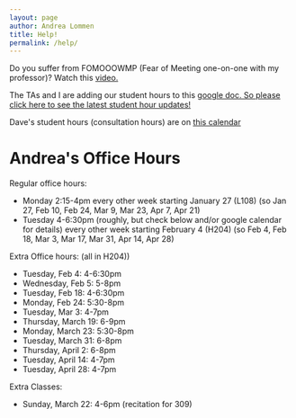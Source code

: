 ```yaml
---
layout: page
author: Andrea Lommen
title: Help! 
permalink: /help/
---
```


Do you suffer from FOMOOOWMP (Fear of Meeting one-on-one with my professor)?
Watch this [video.](https://www.youtube.com/watch?v=yQq1-_ujXrM) 

The TAs and I are adding our student hours to this [google doc. So please click here to see the latest student hour updates!](https://docs.google.com/document/d/1XD_No0nUvi5e2BsBCwCWTfb_-dSAa29GAsaX0ij4xOM/edit?usp=sharing)

Dave's student hours (consultation hours) are on [this calendar](https://calendar.google.com/calendar/embed?src=haverford.edu_24r8mnm3jou3mseeg0vaqv1ees%40group.calendar.google.com&ctz=America%2FNew_York)

# Andrea's Office Hours

Regular office hours: 

* Monday 2:15-4pm every other week starting January 27 (L108)
(so Jan 27, Feb 10, Feb 24, Mar 9, Mar 23, Apr 7, Apr 21)
* Tuesday 4-6:30pm (roughly, but check below and/or google calendar for details) every other week starting February 4 (H204)
(so Feb 4, Feb 18, Mar 3, Mar 17, Mar 31, Apr 14, Apr 28)


Extra Office hours: (all in H204))
* Tuesday, Feb 4: 4-6:30pm
* Wednesday, Feb 5: 5-8pm
* Tuesday, Feb 18: 4-6:30pm
* Monday, Feb 24: 5:30-8pm
* Tuesday, Mar 3: 4-7pm
* Thursday, March 19: 6-9pm
* Monday, March 23: 5:30-8pm
* Tuesday, March 31: 6-8pm
* Thursday, April 2: 6-8pm
* Tuesday, April 14: 4-7pm
* Tuesday, April 28: 4-7pm

Extra Classes:
* Sunday, March 22: 4-6pm (recitation for 309)
